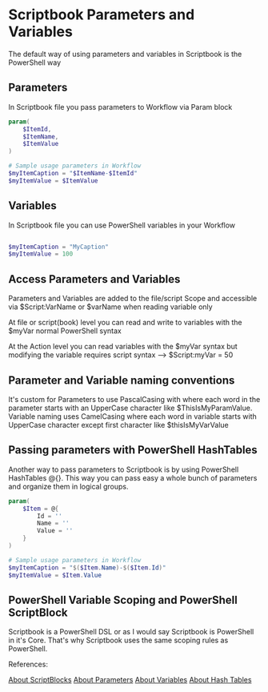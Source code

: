 # Scriptbook Parameters and Variables

The default way of using parameters and variables in Scriptbook is the PowerShell way

## Parameters

In Scriptbook file you pass parameters to Workflow via Param block

```powershell
param(
    $ItemId,
    $ItemName,
    $ItemValue
)

# Sample usage parameters in Workflow
$myItemCaption = "$ItemName-$ItemId"
$myItemValue = $ItemValue

```

## Variables

In Scriptbook file you can use PowerShell variables in your Workflow

```powershell

$myItemCaption = "MyCaption"
$myItemValue = 100

```

## Access Parameters and Variables

Parameters and Variables are added to the file/script Scope and accessible via $Script:VarName or $varName when reading variable only

At file or script(book) level you can read and write to variables with the $myVar normal PowerShell syntax

At the Action level you can read variables with the $myVar syntax but modifying the variable requires script syntax --> $Script:myVar = 50

## Parameter and Variable naming conventions

It's custom for Parameters to use PascalCasing with where each word in the parameter starts with an UpperCase character like $ThisIsMyParamValue. Variable naming uses CamelCasing where each word in variable starts with UpperCase character except first character like $thisIsMyVarValue

## Passing parameters with PowerShell HashTables

Another way to pass parameters to Scriptbook is by using PowerShell HashTables @{}. This way you can pass easy a whole bunch of parameters and organize them in logical groups.

```powershell
param(
    $Item = @{ 
        Id = ''
        Name = ''
        Value = ''
    }
)

# Sample usage parameters in Workflow
$myItemCaption = "$($Item.Name)-$($Item.Id)"
$myItemValue = $Item.Value

```

## PowerShell Variable Scoping and PowerShell ScriptBlock

Scriptbook is a PowerShell DSL or as I would say Scriptbook is PowerShell in it's Core. That's why Scriptbook uses the same scoping rules as PowerShell.

References:

[About ScriptBlocks](https://docs.microsoft.com/en-us/powershell/module/microsoft.powershell.core/about/about_script_blocks)
[About Parameters](https://docs.microsoft.com/en-us/powershell/module/microsoft.powershell.core/about/about_parameters)
[About Variables](https://docs.microsoft.com/en-us/powershell/module/microsoft.powershell.core/about/about_variables)
[About Hash Tables](https://docs.microsoft.com/en-us/powershell/module/microsoft.powershell.core/about/about_hash_tables)
